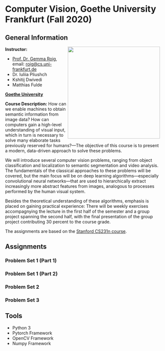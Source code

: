 # Computer Vision, Goethe University Frankfurt (Fall 2020)

## General Information
<img align="right" width="300" height="" src="https://upload.wikimedia.org/wikipedia/commons/1/1e/Logo-Goethe-University-Frankfurt-am-Main.svg">

**Instructor:**
* [Prof. Dr. Gemma Roig](http://www.cvai.cs.uni-frankfurt.de/team.html), email: roig@cs.uni-frankfurt.de
* Dr. Iuliia Pliushch
* Kshitij Dwivedi
* Matthias Fulde

**[Goethe University](http://www.informatik.uni-frankfurt.de/index.php/en/)**

**Course Description:** How can we enable machines to obtain semantic information from image data? How can computers gain a high-level understanding of visual input, which in turn is necessary to solve many elaborate tasks previously reserved for humans?—The objective of this course is to present a modern, data-driven approach to solve these problems.

We will introduce several computer vision problems, ranging from object classification and localization to semantic segmentation and video analysis. The fundamentals of the classical approaches to these problems will be covered, but the main focus will be on deep learning algorithms—especially convolutional neural networks—that are used to hierarchically extract increasingly more abstract features from images, analogous to processes performed by the human visual system.

Besides the theoretical understanding of these algorithms, emphasis is placed on gaining practical experience: There will be weekly exercises accompagnying the lecture in the first half of the semester and a group project spanning the second half, with the final presentation of the group project contributing 30 percent to the course grade.

The assignments are based on the [Stanford CS231n course](http://cs231n.stanford.edu/).

## Assignments ##

### Problem Set 1 (Part 1) 

### Problem Set 1 (Part 2) 

### Problem Set 2 

### Problem Set 3 

## Tools ## 
* Python 3
* Pytorch Framework
* OpenCV Framework
* Numpy Framework

